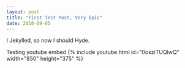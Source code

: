 ```yaml
---
layout: post
title: "First Test Post, Very Epic"
date: 2018-09-05
---
```


I Jekylled, so now I should Hyde.

Testing youtube embed 
{% include youtube.html id="0osziTUQlwQ" width="850" height="375" %}